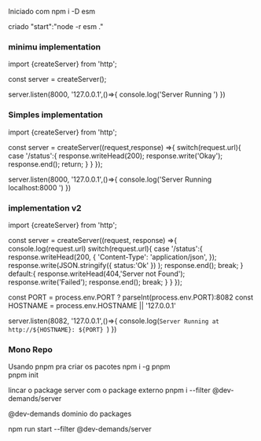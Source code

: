 
Iniciado com npm i -D esm

criado "start":"node -r esm ."

### minimu implementation

import {createServer} from 'http';

const server = createServer();

server.listen(8000, '127.0.0.1',()=>{
    console.log('Server Running ')
})


### Simples implementation

import {createServer} from 'http';

const server = createServer((request,response) =>{
    switch(request.url){
        case '/status':{
            response.writeHead(200);
            response.write('Okay');
            response.end();
            return;
        }
    }
});

server.listen(8000, '127.0.0.1',()=>{
    console.log('Server Running localhost:8000 ')
})

### implementation v2

import {createServer} from 'http';

const server = createServer((request, response) =>{
    console.log(request.url)
    switch(request.url){
        case '/status':{
            response.writeHead(200, {
                'Content-Type': 'application/json',
            });
            response.write(JSON.stringify({
                status:'Ok'
              })
            );
            response.end();
            break;
        }
        default:{
            response.writeHead(404,'Server not Found');
            response.write('Failed');
            response.end();
            break;
        }
    }
});

const PORT = process.env.PORT ? parseInt(process.env.PORT):8082
const HOSTNAME = process.env.HOSTNAME || '127.0.0.1'

server.listen(8082, '127.0.0.1',()=>{
    console.log(`Server Running at http://${HOSTNAME}: ${PORT} `)
})


### Mono Repo

Usando pnpm pra criar os pacotes
npm i -g pnpm  
pnpm init

lincar o package server com o package externo
pnpm i --filter @dev-demands/server

@dev-demands dominio do packages

npm run start --filter @dev-demands/server   
